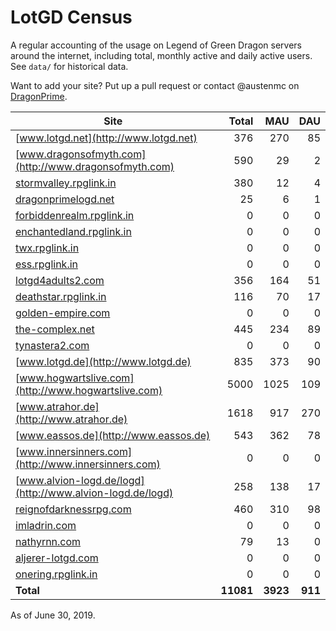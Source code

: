 # LotGD Census
A regular accounting of the usage on Legend of Green Dragon servers around the internet, including total, monthly active and daily active users. See `data/` for historical data.

Want to add your site? Put up a pull request or contact @austenmc on [DragonPrime](http://dragonprime.net).


Site | Total | MAU | DAU
--- | ---:| ---:| ---:
[www.lotgd.net](http://www.lotgd.net)|376|270|85
[www.dragonsofmyth.com](http://www.dragonsofmyth.com)|590|29|2
[stormvalley.rpglink.in](http://stormvalley.rpglink.in)|380|12|4
[dragonprimelogd.net](http://dragonprimelogd.net)|25|6|1
[forbiddenrealm.rpglink.in](http://forbiddenrealm.rpglink.in)|0|0|0
[enchantedland.rpglink.in](http://enchantedland.rpglink.in)|0|0|0
[twx.rpglink.in](http://twx.rpglink.in)|0|0|0
[ess.rpglink.in](http://ess.rpglink.in)|0|0|0
[lotgd4adults2.com](http://lotgd4adults2.com)|356|164|51
[deathstar.rpglink.in](http://deathstar.rpglink.in)|116|70|17
[golden-empire.com](http://golden-empire.com)|0|0|0
[the-complex.net](http://the-complex.net)|445|234|89
[tynastera2.com](http://tynastera2.com)|0|0|0
[www.lotgd.de](http://www.lotgd.de)|835|373|90
[www.hogwartslive.com](http://www.hogwartslive.com)|5000|1025|109
[www.atrahor.de](http://www.atrahor.de)|1618|917|270
[www.eassos.de](http://www.eassos.de)|543|362|78
[www.innersinners.com](http://www.innersinners.com)|0|0|0
[www.alvion-logd.de/logd](http://www.alvion-logd.de/logd)|258|138|17
[reignofdarknessrpg.com](http://reignofdarknessrpg.com)|460|310|98
[imladrin.com](http://imladrin.com)|0|0|0
[nathyrnn.com](http://nathyrnn.com)|79|13|0
[aljerer-lotgd.com](http://aljerer-lotgd.com)|0|0|0
[onering.rpglink.in](http://onering.rpglink.in)|0|0|0
**Total**|**11081**|**3923**|**911**

As of June 30, 2019.
